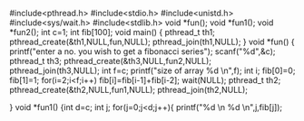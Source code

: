 #include<pthread.h>
#include<stdio.h>
#include<unistd.h>
#include<sys/wait.h>
#include<stdlib.h>
void *fun();
void *fun1();
void *fun2();
int c=1;
int fib[100];
void main()
{
pthread_t th1;
pthread_create(&th1,NULL,fun,NULL);
pthread_join(th1,NULL);
}
void *fun()
{
printf("enter a no. you wish to get a fibonacci series");
scanf("%d",&c);
pthread_t th3;
pthread_create(&th3,NULL,fun2,NULL);
pthread_join(th3,NULL);
int f=c;
printf("size of array %d \n",f);
int i;
fib[0]=0;
fib[1]=1;
for(i=2;i<f;i++)
fib[i]=fib[i-1]+fib[i-2];
wait(NULL);
pthread_t th2;
pthread_create(&th2,NULL,fun1,NULL);
pthread_join(th2,NULL);

}
void *fun1()
{int d=c;
int j;
for(j=0;j<d;j++){
printf("%d \n  %d  \n",j,fib[j]);
